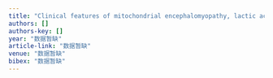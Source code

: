 ```yaml
---
title: "Clinical features of mitochondrial encephalomyopathy, lactic acidosis and stroke-like episodes: an analysis of 190 cases"
authors: []
authors-key: []
year: "数据暂缺"
article-link: "数据暂缺"
venue: "数据暂缺"
bibex: "数据暂缺"
---
```

